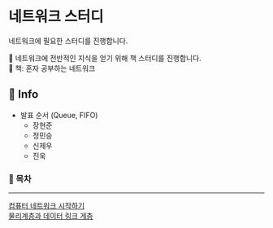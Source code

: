 # 네트워크 스터디
네트워크에 필요한 스터디를 진행합니다. </br>

🎯 네트워크에 전반적인 지식을 얻기 위해 책 스터디를 진행합니다. </br>
📕 책: 혼자 공부하는 네트워크 </br>

🎤 Info
------------
- 발표 순서 (Queue, FIFO)
  - 장현준
  - 정민승
  - 신제우
  - 진욱

### 📌 목차
-------------
[컴퓨터 네트워크 시작하기](https://github.com/NetworkCStudy/network-study/blob/main/1%EC%9E%A5.md) </br>
[물리계층과 데이터 링크 게층](https://github.com/NetworkCStudy/network-study/blob/main/2%EC%9E%A5.md)

